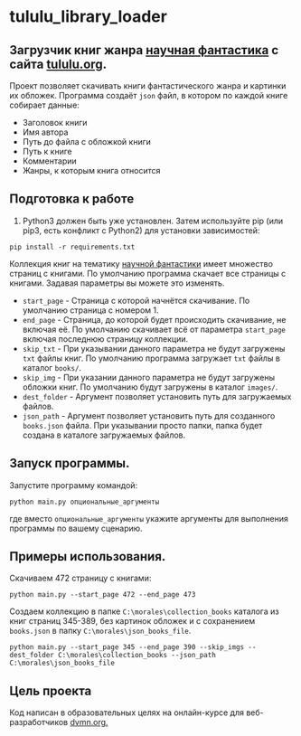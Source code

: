 # tululu_library_loader

## Загрузчик книг жанра [научная фантастика](https://tululu.org/l55/) с сайта [tululu.org](https://tululu.org/).

Проект позволяет скачивать книги фантастического жанра и картинки их обложек.
Программа создаёт `json` файл, в котором по каждой книге собирает данные:
* Заголовок книги
* Имя автора
* Путь до файла с обложкой книги
* Путь к книге
* Комментарии
* Жанры, к которым книга относится

## Подготовка к работе
1. Python3 должен быть уже установлен. Затем используйте pip (или pip3, есть конфликт с Python2) для установки зависимостей:

```
pip install -r requirements.txt
```
Коллекция книг на тематику [научной фантастики](https://tululu.org/l55/) имеет множество страниц с книгами. По умолчанию программа скачает все страницы с книгами. Задавая параметры вы можете это изменять.


* `start_page` - Страница с которой начнётся скачивание. По умолчанию страница с номером 1.
* `end_page` - Страница, до которой будет происходить скачивание, не включая её. По умолчанию скачивает всё от параметра `start_page` включая последнюю страницу коллекции.
* `skip_txt` - При указывании данного параметра не будут загружены `txt` файлы книг. По умолчанию программа загружает `txt` файлы в каталог `books/`.
* `skip_img` - При указании данного параметра не будут загружены обложки книг. По умолчанию будут загружены в каталог `images/`.
* `dest_folder` - Аргумент позволяет установить путь для загружаемых файлов.
* `json_path` - Аргумент позволяет установить путь для созданного `books.json` файла. При указывании просто папки, папка будет создана в каталоге загружаемых файлов.


## Запуск программы.

Запустите программу командой:
```
python main.py опциональные_аргументы
```
где вместо `опциональные_аргументы` укажите аргументы для выполнения программы по вашему сценарию.

## Примеры использования.

Скачиваем 472 страницу с книгами:
```
python main.py --start_page 472 --end_page 473
```
Создаем коллекцию в папке `С:\morales\collection_books` каталога из книг страниц 345-389, без картинок обложек и с сохранением `books.json` в папку `C:\morales\json_books_file`.
```
python main.py --start_page 345 --end_page 390 --skip_imgs --dest_folder С:\morales\collection_books --json_path C:\morales\json_books_file
```

## Цель проекта

 Код написан в образовательных целях на онлайн-курсе для веб-разработчиков [dvmn.org.](https://dvmn.org/)
